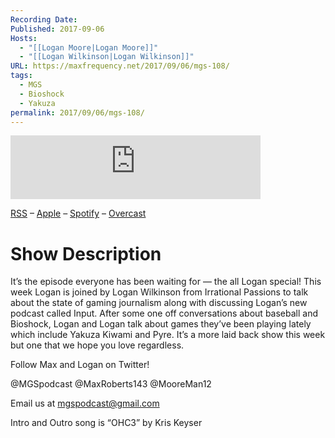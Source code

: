 ```yaml
---
Recording Date: 
Published: 2017-09-06
Hosts:
  - "[[Logan Moore|Logan Moore]]"
  - "[[Logan Wilkinson|Logan Wilkinson]]"
URL: https://maxfrequency.net/2017/09/06/mgs-108/
tags:
  - MGS
  - Bioshock
  - Yakuza
permalink: 2017/09/06/mgs-108/
---
```

<iframe src="https://podcasters.spotify.com/pod/show/millennialgamingspeak/embed/episodes/Episode-108-Two-Logans-Are-Better-than-One-e1adhrp/a-a6ts43o" height="102px" width="400px" frameborder="0" scrolling="no"></iframe>


[RSS](https://anchor.fm/s/74aa3858/podcast/rss) – [Apple](https://podcasts.apple.com/us/podcast/episode-3-gdc-wrap-up/id1000915981?i=1000542222515) – [Spotify](https://open.spotify.com/episode/7wePXT4Bt22LWifVLx3n8y) – [Overcast](https://overcast.fm/+EtIgeWxEU)

# Show Description

It’s the episode everyone has been waiting for — the all Logan special! This week Logan is joined by Logan Wilkinson from Irrational Passions to talk about the state of gaming journalism along with discussing Logan’s new podcast called Input. After some one off conversations about baseball and Bioshock, Logan and Logan talk about games they’ve been playing lately which include Yakuza Kiwami and Pyre. It’s a more laid back show this week but one that we hope you love regardless.

Follow Max and Logan on Twitter!

@MGSpodcast
@MaxRoberts143
@MooreMan12

Email us at mgspodcast@gmail.com

Intro and Outro song is “OHC3” by Kris Keyser